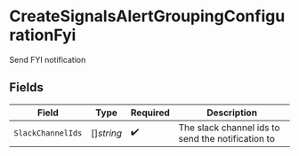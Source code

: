 # CreateSignalsAlertGroupingConfigurationFyi

Send FYI notification


## Fields

| Field                                             | Type                                              | Required                                          | Description                                       |
| ------------------------------------------------- | ------------------------------------------------- | ------------------------------------------------- | ------------------------------------------------- |
| `SlackChannelIds`                                 | []*string*                                        | :heavy_check_mark:                                | The slack channel ids to send the notification to |